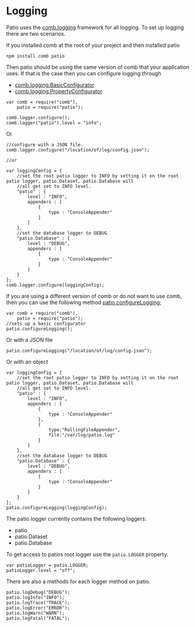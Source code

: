 
# Logging

Patio uses the [comb.logging](http://pollenware.github.com/comb/symbols/comb.logging.Logger.html) framework for all logging. To set up logging there are two scenarios.

If you installed comb at the root of your project and then installed patio

`npm install comb patio`


Then patio should be using the same version of comb that your application uses. If that is the case then you can configure logging through

* [comb.logging.BasicConfigurator](http://pollenware.github.com/comb/symbols/comb.logging.BasicConfigurator.html)
* [comb.logging.PropertyConfigurator](http://pollenware.github.com/comb/symbols/comb.logging.PropertyConfigurator.html)

```
var comb = require("comb"),
    patio = require("patio");                            

comb.logger.configure();
comb.logger("patio").level = "info";
```

Or
```
//configure with a JSON file.
comb.logger.configure("/location/of/log/config.json");

//or

var loggingConfig = {
    //set the root patio logger to INFO by setting it on the root patio logger, patio.Dataset, patio.Database will
    //all get set to INFO level.
    "patio" : {
        level : "INFO",
        appenders : [
            {
                type : "ConsoleAppender"
            }
        ]
    },
    //set the database logger to DEBUG
    "patio.Database" : {
        level : "DEBUG",
        appenders : [
            {
                type : "ConsoleAppender"
            }
        ]
    }
};
comb.logger.configure(loggingConfig);
```

If you are using a different version of comb or do not want to use comb, then you can use the following method [patio.configureLogging](./patio.html#configureLogging);

```
var comb = require("comb"),
    patio = require("patio");
//sets up a basic configurator
patio.configureLogging();
```

Or with a JSON file
```
patio.configureLogging("/location/of/log/config.json");
```

Or with an object

```
var loggingConfig = {
    //set the root patio logger to INFO by setting it on the root patio logger, patio.Dataset, patio.Database will
    //all get set to INFO level.
    "patio" : {
        level : "INFO",
        appenders : [
            {
                type : "ConsoleAppender"
            },
            {
                type:"RollingFileAppender",
                file:"/var/log/patio.log"
            }
        ]
    },
    //set the database logger to DEBUG
    "patio.Database" : {
        level : "DEBUG",
        appenders : [
            {
                type : "ConsoleAppender"
            }
        ]
    }
};
patio.configureLogging(loggingConfig);
```

The patio logger currently contains the following loggers:

* patio
* patio.Dataset
* patio.Database

To get access to patios root logger use the `patio.LOGGER` property.

```
var patioLogger = patio.LOGGER;
patioLogger.level = "off";
```

There are also a methods for each logger method on patio.

```
patio.logDebug("DEBUG");
patio.logInfo("INFO");
patio.logTrace("TRACE");
patio.logError("ERROR");
patio.logWarn("WARN");
patio.logFatal("FATAL");
```
